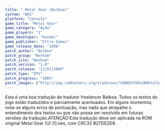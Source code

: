 ```yaml
---
title: " Metal Gear (Balboa)"
system: "NES"
platform: "Console"
game_title: "Metal Gear"
game_category: "Ação"
game_players: "1"
game_developer: "Konami"
game_publisher: "Ultra Games"
game_release_date: "1988"
patch_author: "Balboa"
patch_group: "Nenhum"
patch_site: "Nenhum"
patch_version: "1.0"
patch_release: "12/01/2009"
patch_type: "IPS"
patch_progress: "100%"
patch_images: ["http://img.romhackers.org/traducoes/%5BNES%5D%20Metal%20Gear%20-%20Balboa%20-%201.png","http://img.romhackers.org/traducoes/%5BNES%5D%20Metal%20Gear%20-%20Balboa%20-%202.png","http://img.romhackers.org/traducoes/%5BNES%5D%20Metal%20Gear%20-%20Balboa%20-%203.png"]
---
```

Esta é uma boa tradução do tradutor freelancer Balboa. Todos os textos do jogo estão traduzidos e parcialmente acentuados. Em alguns momentos, nota-se alguns erros de pontuação, mas nada que atrapalhe o entendimento dos textos ou que não possa ser resolvido em futuras versões da tradução.ATENÇÃO:Esta tradução deve ser aplicada na ROM original Metal Gear (U) [!].nes, com CRC32 B27DE2D8.